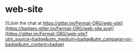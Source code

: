 # web-site 

[![Join the chat at https://gitter.im/Fermat-ORG/web-site](https://badges.gitter.im/Fermat-ORG/web-site.svg)](https://gitter.im/Fermat-ORG/web-site?utm_source=badge&utm_medium=badge&utm_campaign=pr-badge&utm_content=badge)
